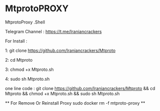 # MtprotoPROXY
MtprotoProxy .Shell

Telegram Channel : https://t.me/Iraniancrackers

For Install : 

1: git clone https://github.com/Iraniancrackers/Mtproto

2: cd Mtproto

3: chmod +x Mtproto.sh

4: sudo sh Mtproto.sh

one line code : git clone https://github.com/Iraniancrackers/Mtproto && cd Mtproto && chmod +x Mtproto.sh && sudo sh Mtproto.sh

** For Remove Or Reinstall Proxy sudo docker rm -f mtproto-proxy **

